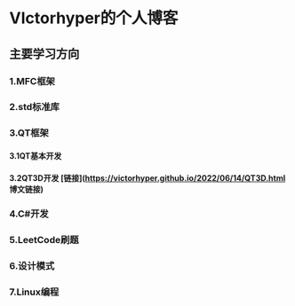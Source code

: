 # VIctorhyper的个人博客
## 主要学习方向
### 1.MFC框架
### 2.std标准库
### 3.QT框架
#### 3.1QT基本开发
#### 3.2QT3D开发 [链接](https://victorhyper.github.io/2022/06/14/QT3D.html 博文链接)
### 4.C#开发
### 5.LeetCode刷题
### 6.设计模式
### 7.Linux编程
